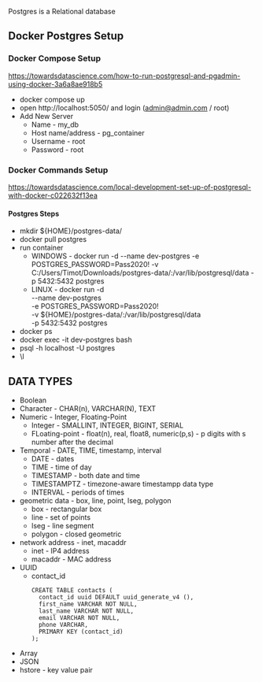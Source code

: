 Postgres is a Relational database

## Docker Postgres Setup

### Docker Compose Setup
https://towardsdatascience.com/how-to-run-postgresql-and-pgadmin-using-docker-3a6a8ae918b5
- docker compose up
- open http://localhost:5050/ and login (admin@admin.com / root)
- Add New Server
  - Name - my_db
  - Host name/address - pg_container
  - Username - root
  - Password - root

### Docker Commands Setup
https://towardsdatascience.com/local-development-set-up-of-postgresql-with-docker-c022632f13ea

#### Postgres Steps
- mkdir ${HOME}/postgres-data/
- docker pull postgres
- run container
	- WINDOWS - docker run -d --name dev-postgres -e POSTGRES_PASSWORD=Pass2020! -v C:/Users/Timot/Downloads/postgres-data/:/var/lib/postgresql/data -p 5432:5432 postgres
	- LINUX - docker run -d \
		--name dev-postgres \
		-e POSTGRES_PASSWORD=Pass2020! \
		-v ${HOME}/postgres-data/:/var/lib/postgresql/data \
			-p 5432:5432
			postgres
- docker ps
- docker exec -it dev-postgres bash
- psql -h localhost -U postgres
- \l


## DATA TYPES
- Boolean
- Character - CHAR(n), VARCHAR(N), TEXT
- Numeric - Integer, Floating-Point
  - Integer - SMALLINT, INTEGER, BIGINT, SERIAL
  - FLoating-point - float(n), real, float8, numeric(p,s) - p digits with s number after the decimal
- Temporal - DATE, TIME, timestamp, interval
  - DATE - dates
  - TIME - time of day
  - TIMESTAMP - both date and time
  - TIMESTAMPTZ - timezone-aware timestampp data type
  - INTERVAL - periods of times
- geometric data - box, line, point, lseg, polygon
  - box - rectangular box
  - line - set of points
  - lseg - line segment
  - polygon - closed geometric
- network address - inet, macaddr
  - inet - IP4 address
  - macaddr - MAC address
- UUID
  - contact_id  
    ```
    CREATE TABLE contacts (
      contact_id uuid DEFAULT uuid_generate_v4 (),
      first_name VARCHAR NOT NULL,
      last_name VARCHAR NOT NULL,
      email VARCHAR NOT NULL,
      phone VARCHAR,
      PRIMARY KEY (contact_id)
    );
    ````
- Array
- JSON
- hstore - key value pair
